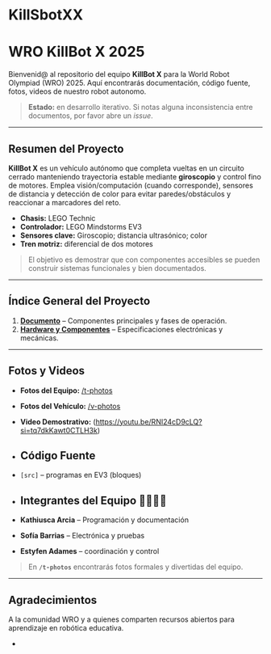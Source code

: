 # KillSbotXX
# WRO KillBot X 2025

Bienvenid@ al repositorio del equipo **KillBot X** para la World Robot Olympiad (WRO) 2025. Aquí encontrarás documentación, código fuente, fotos, videos de nuestro robot autonomo.

> **Estado:** en desarrollo iterativo. Si notas alguna inconsistencia entre documentos, por favor abre un *issue*.

---

## Resumen del Proyecto

**KillBot X** es un vehículo autónomo que completa vueltas en un circuito cerrado manteniendo trayectoria estable mediante **giroscopio** y control fino de motores. Emplea visión/computación (cuando corresponde), sensores de distancia y detección de color para evitar paredes/obstáculos y reaccionar a marcadores del reto.

- **Chasis:** LEGO Technic
- **Controlador:** LEGO Mindstorms EV3
- **Sensores clave:** Giroscopio; distancia ultrasónico; color
- **Tren motriz:** diferencial de dos motores

> El objetivo es demostrar que con componentes accesibles se pueden construir sistemas funcionales y bien documentados.

---
## Índice General del Proyecto

1. **[Documento](Documento/desc-general.md)** – Componentes principales y fases de operación.
2. **[Hardware y Componentes](/docs/hardware.md)** – Especificaciones electrónicas y mecánicas.

---

## Fotos y Videos

- **Fotos del Equipo:** [/t-photos](/t-photos)
- **Fotos del Vehículo:** [/v-photos](/v-photos)
- **Video Demostrativo:** (https://youtu.be/RNI24cD9cLQ?si=tq7dkKawt0CTLH3k)

- ## Código Fuente

- `[src]` – programas en EV3 (bloques)
- ## Integrantes del Equipo 🧑‍💻🧑‍🔧

- **Kathiusca Arcia** – Programación y documentación
- **Sofía Barrias** – Electrónica y pruebas
- **Estyfen Adames** – coordinación y control
  
> En **`/t-photos`** encontrarás fotos formales y divertidas del equipo.

---
## Agradecimientos

A la comunidad WRO y a quienes comparten recursos abiertos para aprendizaje en robótica educativa.

- 
